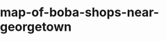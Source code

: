 # map-of-boba-shops-near-georgetown
<!DOCTYPE html>
<html>

<head>
  <meta charset='utf-8' />
  <title></title>
  <meta name='viewport' content='initial-scale=1,maximum-scale=1,user-scalable=no' />
  <script src="https://cdnjs.cloudflare.com/ajax/libs/jquery/3.5.0/jquery.min.js"></script>
  <script src='https://api.mapbox.com/mapbox-gl-js/v2.0.1/mapbox-gl.js'></script>
  <link href='https://api.mapbox.com/mapbox-gl-js/v2.0.1/mapbox-gl.css' rel='stylesheet' />
  <script src='https://npmcdn.com/csv2geojson@latest/csv2geojson.js'></script>
  <script src='https://npmcdn.com/@turf/turf/turf.min.js'></script>
  <style>
    body {
      margin: 0;
      padding: 0;
    }

    #map {
      position: absolute;
      top: 0;
      bottom: 0;
      width: 100%;
    }

    /* Popup styling */

    .mapboxgl-popup {
      padding-bottom: 5px;
    }

    .mapboxgl-popup-close-button {
      display: none;
    }

    .mapboxgl-popup-content {
      font: 400 15px/22px 'Source Sans Pro', 'Helvetica Neue', Sans-serif;
      padding: 0;
      width: 250px;
    }

    .mapboxgl-popup-content-wrapper {
      padding: 1%;
    }

    .mapboxgl-popup-content h3 {
      background: rgb(61, 59, 59);
      text-align: center;
      color: #fff;
      margin: 0;
      display: block;
      padding: 15px;
      font-weight: 700;
      margin-top: -5px;
    }

    .mapboxgl-popup-content h4 {
      margin: 0;
      display: block;
      padding: 10px 3px 10px 10px;
      font-weight: 400;
    }

    .mapboxgl-container {
      cursor: pointer;
    }

    .mapboxgl-popup-anchor-top>.mapboxgl-popup-content {
      margin-top: 3px;
    }

    .mapboxgl-popup-anchor-top>.mapboxgl-popup-tip {
      border-bottom-color: rgb(61, 59, 59);
    }
  </style>
</head>

<body>

  <div id='map'></div>
  <script>

    var transformRequest = (url, resourceType) => {
      var isMapboxRequest =
        url.slice(8, 22) === "api.mapbox.com" ||
        url.slice(10, 26) === "tiles.mapbox.com";
      return {
        url: isMapboxRequest
          ? url.replace("?", "?pluginName=sheetMapper&")
          : url
      };
    };
    //YOUR TURN: add your Mapbox token
    
    mapboxgl.accessToken = 'pk.eyJ1Ijoia3Jpc3RlbnhpYW8iLCJhIjoiY2w5enY1bjR0MDJhMjNwbnNlNGNmajR3NCJ9.cu_U_LQERLHLHAR6V8Pbpg'; //Mapbox token 
    var map = new mapboxgl.Map({
      container: 'map', // container id
      style: 'mapbox://styles/mapbox/streets-v11', // YOUR TURN: choose a style: https://docs.mapbox.com/api/maps/#styles
      center: [-122.411, 37.785], // starting position [lng, lat]
      zoom: 10,// starting zoom
      transformRequest: transformRequest
    });

    $(document).ready(function () {
      $.ajax({
        type: "GET",
        //YOUR TURN: Replace with csv export link
        url: 'https://docs.google.com/spreadsheets/d/1yO_uzIOoZq9W6BpprJ84faRzceW6foNoaj57c7Hcu7w/edit?usp=sharing',
        dataType: "text",
        success: function (csvData) { makeGeoJSON(csvData); }
      });



      function makeGeoJSON(csvData) {
        csv2geojson.csv2geojson(csvData, {
          latfield: 'Latitude',
          lonfield: 'Longitude',
          delimiter: ','
        }, function (err, data) {
          map.on('load', function () {

            //Add the the layer to the map
            map.addLayer({
              'id': 'csvData',
              'type': 'circle',
              'source': {
                'type': 'geojson',
                'data': data
              },
              'paint': {
                'circle-radius': 5,
                'circle-color': "purple"
              }
            });


            // When a click event occurs on a feature in the csvData layer, open a popup at the
            // location of the feature, with description HTML from its properties.
            map.on('click', 'csvData', function (e) {
              var coordinates = e.features[0].geometry.coordinates.slice();

              //set popup text
              //You can adjust the values of the popup to match the headers of your CSV.
              // For example: e.features[0].properties.Name is retrieving information from the field Name in the original CSV.
              var description =
    `<h3>` +
    e.features[0].properties.Name +
    `</h3>` +
    `<h4>` +
    `<b>` +
    `Address: ` +
    `</b>` +
    e.features[0].properties.Address +
    `</h4>` +
    `<h4>` +
    `<b>` +
    `Phone: ` +
    `</b>` +
    e.features[0].properties.Phone +
    `</h4>`;

              // Ensure that if the map is zoomed out such that multiple
              // copies of the feature are visible, the popup appears
              // over the copy being pointed to.
              while (Math.abs(e.lngLat.lng - coordinates[0]) > 180) {
                coordinates[0] += e.lngLat.lng > coordinates[0] ? 360 : -360;
              }

              //add Popup to map

              new mapboxgl.Popup()
                .setLngLat(coordinates)
                .setHTML(description)
                .addTo(map);
            });

            // Change the cursor to a pointer when the mouse is over the places layer.
            map.on('mouseenter', 'csvData', function () {
              map.getCanvas().style.cursor = 'pointer';
            });

            // Change it back to a pointer when it leaves.
            map.on('mouseleave', 'places', function () {
              map.getCanvas().style.cursor = '';
            });

            var bbox = turf.bbox(data);
            map.fitBounds(bbox, { padding: 50 });

          });

        });
      };
    });




  </script>

</body>

</html>
